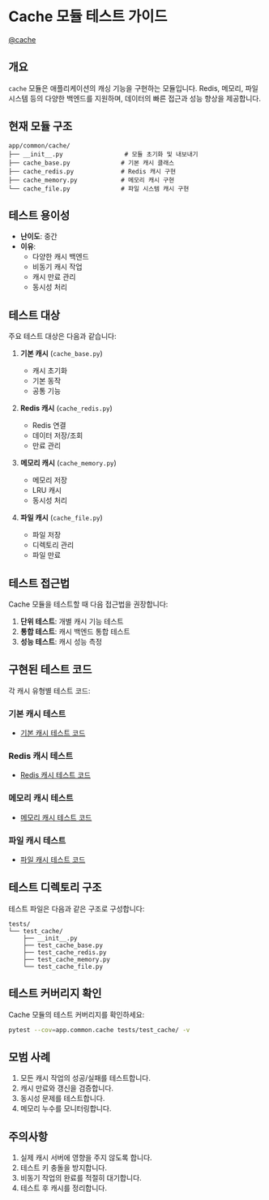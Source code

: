 # Cache 모듈 테스트 가이드

[@cache](/fastapi_template/app/common/cache)

## 개요

`cache` 모듈은 애플리케이션의 캐싱 기능을 구현하는 모듈입니다. Redis, 메모리, 파일 시스템 등의 다양한 백엔드를 지원하며, 데이터의 빠른 접근과 성능 향상을 제공합니다.

## 현재 모듈 구조

```
app/common/cache/
├── __init__.py                 # 모듈 초기화 및 내보내기
├── cache_base.py              # 기본 캐시 클래스
├── cache_redis.py             # Redis 캐시 구현
├── cache_memory.py            # 메모리 캐시 구현
└── cache_file.py              # 파일 시스템 캐시 구현
```

## 테스트 용이성

- **난이도**: 중간
- **이유**:
  - 다양한 캐시 백엔드
  - 비동기 캐시 작업
  - 캐시 만료 관리
  - 동시성 처리

## 테스트 대상

주요 테스트 대상은 다음과 같습니다:

1. **기본 캐시** (`cache_base.py`)
   - 캐시 초기화
   - 기본 동작
   - 공통 기능

2. **Redis 캐시** (`cache_redis.py`)
   - Redis 연결
   - 데이터 저장/조회
   - 만료 관리

3. **메모리 캐시** (`cache_memory.py`)
   - 메모리 저장
   - LRU 캐시
   - 동시성 처리

4. **파일 캐시** (`cache_file.py`)
   - 파일 저장
   - 디렉토리 관리
   - 파일 만료

## 테스트 접근법

Cache 모듈을 테스트할 때 다음 접근법을 권장합니다:

1. **단위 테스트**: 개별 캐시 기능 테스트
2. **통합 테스트**: 캐시 백엔드 통합 테스트
3. **성능 테스트**: 캐시 성능 측정

## 구현된 테스트 코드

각 캐시 유형별 테스트 코드:

### 기본 캐시 테스트

- [기본 캐시 테스트 코드](/fastapi_template/tests/test_cache/test_cache_base.py)

### Redis 캐시 테스트

- [Redis 캐시 테스트 코드](/fastapi_template/tests/test_cache/test_cache_redis.py)

### 메모리 캐시 테스트

- [메모리 캐시 테스트 코드](/fastapi_template/tests/test_cache/test_cache_memory.py)

### 파일 캐시 테스트

- [파일 캐시 테스트 코드](/fastapi_template/tests/test_cache/test_cache_file.py)

## 테스트 디렉토리 구조

테스트 파일은 다음과 같은 구조로 구성합니다:

```
tests/
└── test_cache/
    ├── __init__.py
    ├── test_cache_base.py
    ├── test_cache_redis.py
    ├── test_cache_memory.py
    └── test_cache_file.py
```

## 테스트 커버리지 확인

Cache 모듈의 테스트 커버리지를 확인하세요:

```bash
pytest --cov=app.common.cache tests/test_cache/ -v
```

## 모범 사례

1. 모든 캐시 작업의 성공/실패를 테스트합니다.
2. 캐시 만료와 갱신을 검증합니다.
3. 동시성 문제를 테스트합니다.
4. 메모리 누수를 모니터링합니다.

## 주의사항

1. 실제 캐시 서버에 영향을 주지 않도록 합니다.
2. 테스트 키 충돌을 방지합니다.
3. 비동기 작업의 완료를 적절히 대기합니다.
4. 테스트 후 캐시를 정리합니다.
